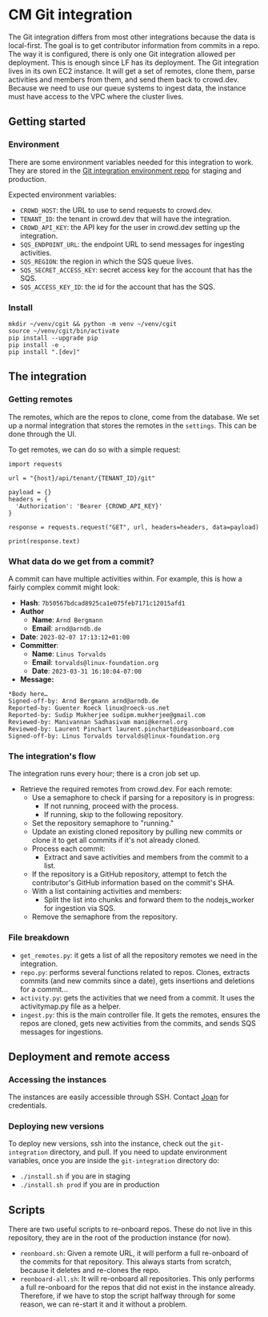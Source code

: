 # CM Git integration

The Git integration differs from most other integrations because the data is local-first. The goal is to get contributor information from commits in a repo.
The way it is configured, there is only one Git integration allowed per deployment. This is enough since LF has its deployment.
The Git integration lives in its own EC2 instance. It will get a set of remotes, clone them, parse activities and members from them, and send them back to crowd.dev. Because we need to use our queue systems to ingest data, the instance must have access to the VPC where the cluster lives.

## Getting started

### Environment
There are some environment variables needed for this integration to work. They are stored in the [Git integration environment repo](https://github.com/CrowdDotDev/git-integration-environment/tree/main) for staging and production.

Expected environment variables:

- `CROWD_HOST`: the URL to use to send requests to crowd.dev.
- `TENANT_ID`: the tenant in crowd.dev that will have the integration.
- `CROWD_API_KEY`: the API key for the user in crowd.dev setting up the integration.
- `SQS_ENDPOINT_URL`: the endpoint URL to send messages for ingesting activities.
- `SQS_REGION`: the region in which the SQS queue lives.
- `SQS_SECRET_ACCESS_KEY`: secret access key for the account that has the SQS.
- `SQS_ACCESS_KEY_ID`: the id for the account that has the SQS.


### Install

```
mkdir ~/venv/cgit && python -m venv ~/venv/cgit
source ~/venv/cgit/bin/activate
pip install --upgrade pip
pip install -e .
pip install ".[dev]"
```

## The integration

### Getting remotes

The remotes, which are the repos to clone, come from the database. We set up a normal integration that stores the remotes in the `settings`. This can be done through the UI.

To get remotes, we can do so with a simple request:
```
import requests

url = "{host}/api/tenant/{TENANT_ID}/git"

payload = {}
headers = {
  'Authorization': 'Bearer {CROWD_API_KEY}'
}

response = requests.request("GET", url, headers=headers, data=payload)

print(response.text)
```

### What data do we get from a commit?

A commit can have multiple activities within. For example, this is how a fairly complex commit might look:

- **Hash**: `7b50567bdcad8925ca1e075feb7171c12015afd1`
- **Author** 
    - **Name**: `Arnd Bergmann`
    - **Email**: `arnd@arndb.de`
- **Date**: `2023-02-07 17:13:12+01:00`
- **Committer**:
    - **Name**: `Linus Torvalds`
    - **Email**: `torvalds@linux-foundation.org`
    - **Date**: `2023-03-31 16:10:04-07:00`
- **Message:** 
```
*Body here…
Signed-off-by: Arnd Bergmann arnd@arndb.de
Reported-by: Guenter Roeck linux@roeck-us.net
Reported-by: Sudip Mukherjee sudipm.mukherjee@gmail.com
Reviewed-by: Manivannan Sadhasivam mani@kernel.org
Reviewed-by: Laurent Pinchart laurent.pinchart@ideasonboard.com
Signed-off-by: Linus Torvalds torvalds@linux-foundation.org
```

### The integration's flow
The integration runs every hour; there is a cron job set up.

- Retrieve the required remotes from crowd.dev. For each remote:
    - Use a semaphore to check if parsing for a repository is in progress:
        - If not running, proceed with the process.
        - If running, skip to the following repository.
    - Set the repository semaphore to "running."
    - Update an existing cloned repository by pulling new commits or clone it to get all commits if it's not already cloned.
    - Process each commit:
        - Extract and save activities and members from the commit to a list.
    - If the repository is a GitHub repository, attempt to fetch the contributor's GitHub information based on the commit's SHA.
    - With a list containing activities and members:
        - Split the list into chunks and forward them to the nodejs_worker for ingestion via SQS.
    - Remove the semaphore from the repository.


### File breakdown

- `get_remotes.py`: it gets a list of all the repository remotes we need in the integration.
- `repo.py`: performs several functions related to repos. Clones, extracts commits (and new commits since a date), gets insertions and deletions for a commit...
- `activity.py`: gets the activities that we need from a commit. It uses the activitymap.py file as a helper.
- `ingest.py`: this is the main controller file. It gets the remotes, ensures the repos are cloned, gets new activities from the commits, and sends SQS messages for ingestions.

## Deployment and remote access

### Accessing the instances
The instances are easily accessible through SSH. Contact [Joan](mailto:joan@crowd.dev) for credentials.

### Deploying new versions

To deploy new versions, ssh into the instance, check out the `git-integration` directory, and pull. If you need to update environment variables, once you are inside the `git-integration` directory do:

- `./install.sh` if you are in staging
- `./install.sh prod` if you are in production

## Scripts

There are two useful scripts to re-onboard repos. These do not live in this repository, they are in the root of the production instance (for now). 

- `reonboard.sh`: Given a remote URL, it will perform a full re-onboard of the commits for that repository. This always starts from scratch, because it deletes and re-clones the repo.
- `reonboard-all.sh`: It will re-onboard all repositories. This only performs a full re-onboard for the repos that did not exist in the instance already. Therefore, if we have to stop the script halfway through for some reason, we can re-start it and it without a problem.
